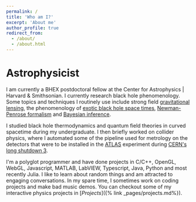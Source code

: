 ```yaml
---
permalink: /
title: 'Who am I?'
excerpt: 'About me'
author_profile: true
redirect_from:
  - /about/
  - /about.html
---
```


# Astrophysicist

I am currently a BHEX postdoctoral fellow at the Center for Astrophysics | Harvard & Smithsonian. 
I currently research black hole phenomenology. 
Some topics and techniques I routinely use include strong field [gravitational lensing](https://en.wikipedia.org/wiki/Gravitational_lens), the phenomenology of [exotic black hole space times](https://ui.adsabs.harvard.edu/abs/1972ApJ...178..347B/abstract), [Newman-Penrose formalism](https://en.wikipedia.org/wiki/Newman%E2%80%93Penrose_formalism) and [Bayesian inference](https://en.wikipedia.org/wiki/Bayesian_inference). 

I studied black hole thermodynamics and quantum field theories in curved spacetime during my undergraduate. 
I then briefly worked on collider physics, where I automated some of the pipeline used for metrology on the detectors that were to be installed in the [ATLAS](https://atlas.cern/) experiment during [CERN's long shutdown 3](https://lhc-commissioning.web.cern.ch/schedule/LHC-long-term.htm).

I'm a polyglot programmer and have done projects in C/C++, OpenGL, WebGL, Javascript, MATLAB, LabVIEW, Typescript, Java, Python and most recently Julia. 
I like to learn about random things and am attracted to engaging conversations. In my spare time, I sometimes work on coding projects and make bad music demos. You can checkout some of my interactive physics projects in [*Projects*]({% link _pages/projects.md%}).
